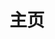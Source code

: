 ---
home: true
icon: home
title: 主页
heroImage: /images/logo-BULLETS.png
heroImageDark: /images/logo-BULLETS-White.png
heroText: aniBullet Docs
tagline: ✨ 一些个人文档记录 ✨
actions:
  - text: Link Star——t
    link: /guide/
    type: primary

  - text: 关于
    link: /intro.md

features:

  - title: K 帧工具 - BsKeyTools
    icon: blog
    details: 专为动画师定制的 K 帧工具，个人学习作品，工具全开源无任何收费，请勿商用，仅供学习参考
    link: https://anibullet.github.io/tools/bskeytools/

---